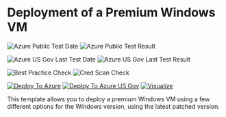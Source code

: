 # Deployment of a Premium Windows VM

![Azure Public Test Date](https://azurequickstartsservice.blob.core.windows.net/badges/201-premium-storage-windows-vm/PublicLastTestDate.svg)
![Azure Public Test Result](https://azurequickstartsservice.blob.core.windows.net/badges/201-premium-storage-windows-vm/PublicDeployment.svg)

![Azure US Gov Last Test Date](https://azurequickstartsservice.blob.core.windows.net/badges/201-premium-storage-windows-vm/FairfaxLastTestDate.svg)
![Azure US Gov Last Test Result](https://azurequickstartsservice.blob.core.windows.net/badges/201-premium-storage-windows-vm/FairfaxDeployment.svg)

![Best Practice Check](https://azurequickstartsservice.blob.core.windows.net/badges/201-premium-storage-windows-vm/BestPracticeResult.svg)
![Cred Scan Check](https://azurequickstartsservice.blob.core.windows.net/badges/201-premium-storage-windows-vm/CredScanResult.svg)

[![Deploy To Azure](https://raw.githubusercontent.com/fathym-it/azure-quickstart-templates/master/1-CONTRIBUTION-GUIDE/images/deploytoazure.svg?sanitize=true)](https://portal.azure.com/#create/Microsoft.Template/uri/https%3A%2F%2Fraw.githubusercontent.com%2Ffathym-it%2Fazure-quickstart-templates%2Fmaster%2F201-premium-storage-windows-vm%2Fazuredeploy.json)
[![Deploy To Azure US Gov](https://raw.githubusercontent.com/fathym-it/azure-quickstart-templates/master/1-CONTRIBUTION-GUIDE/images/deploytoazuregov.svg?sanitize=true)](https://portal.azure.us/#create/Microsoft.Template/uri/https%3A%2F%2Fraw.githubusercontent.com%2Ffathym-it%2Fazure-quickstart-templates%2Fmaster%2F201-premium-storage-windows-vm%2Fazuredeploy.json)
[![Visualize](https://raw.githubusercontent.com/fathym-it/azure-quickstart-templates/master/1-CONTRIBUTION-GUIDE/images/visualizebutton.svg?sanitize=true)](http://armviz.io/#/?load=https%3A%2F%2Fraw.githubusercontent.com%2Ffathym-it%2Fazure-quickstart-templates%2Fmaster%2F201-premium-storage-windows-vm%2Fazuredeploy.json)

This template allows you to deploy a premium Windows VM using a few different options for the Windows version, using the latest patched version.